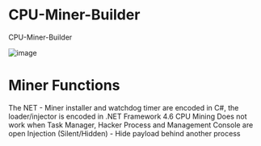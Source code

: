# CPU-Miner-Builder
CPU-Miner-Builder

![image](https://user-images.githubusercontent.com/52369870/164040451-0ac3e59a-0962-43b3-8673-88e7f742e983.png)

# Miner Functions
The NET - Miner installer and watchdog timer are encoded in C#, the loader/injector is encoded in .NET Framework 4.6
CPU Mining
Does not work when Task Manager, Hacker Process and Management Console are open
Injection (Silent/Hidden) - Hide payload behind another process
